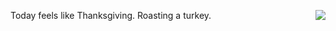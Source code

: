 <img src="http://scripting.com/images/2011/11/24/turkey.gif" border="0" align="right">Today feels like Thanksgiving. Roasting a turkey.
